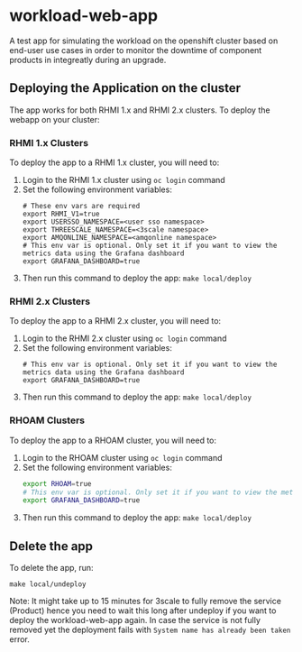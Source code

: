 # workload-web-app
A test app for simulating the workload on the openshift cluster based on end-user use cases in order to monitor the downtime of component products in integreatly during an upgrade.

## Deploying the Application on the cluster

The app works for both RHMI 1.x and RHMI 2.x clusters.
To deploy the webapp on your cluster:

### RHMI 1.x Clusters

To deploy the app to a RHMI 1.x cluster, you will need to:

1. Login to the RHMI 1.x cluster using ` oc login ` command
2. Set the following environment variables:
   ```
   # These env vars are required
   export RHMI_V1=true
   export USERSSO_NAMESPACE=<user sso namespace>
   export THREESCALE_NAMESPACE=<3scale namespace>
   export AMQONLINE_NAMESPACE=<amqonline namespace>
   # This env var is optional. Only set it if you want to view the metrics data using the Grafana dashboard
   export GRAFANA_DASHBOARD=true
   ```
3. Then run this command to deploy the app:
   ```make local/deploy```

### RHMI 2.x Clusters

To deploy the app to a RHMI 2.x cluster, you will need to:

1. Login to the RHMI 2.x cluster using ` oc login ` command
2. Set the following environment variables:
   ```
   # This env var is optional. Only set it if you want to view the metrics data using the Grafana dashboard
   export GRAFANA_DASHBOARD=true
   ```
3. Then run this command to deploy the app:
   ```make local/deploy```

### RHOAM Clusters

To deploy the app to a RHOAM cluster, you will need to:

1. Login to the RHOAM cluster using ` oc login ` command
2. Set the following environment variables:
   ```bash
   export RHOAM=true
   # This env var is optional. Only set it if you want to view the metrics data using the Grafana dashboard
   export GRAFANA_DASHBOARD=true

   ```
3. Then run this command to deploy the app:
   ```make local/deploy```

## Delete the app

To delete the app, run:
```
make local/undeploy
```

Note: It might take up to 15 minutes for 3scale to fully remove the service (Product) hence you need to wait this long after undeploy if you want to deploy the workload-web-app again. In case the service is not fully removed yet the deployment fails with `System name has already been taken` error.


